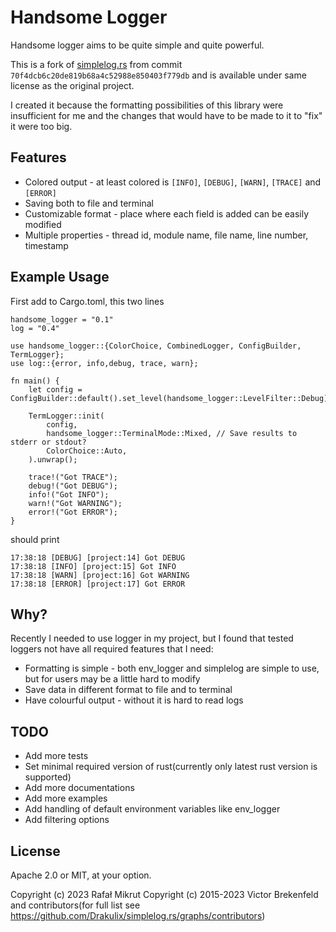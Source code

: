 # Handsome Logger

Handsome logger aims to be quite simple and quite powerful.

This is a fork of [simplelog.rs](https://github.com/Drakulix/simplelog.rs) from commit `70f4dcb6c20de819b68a4c52988e850403f779db` and is available under same license as the original project.

I created it because the formatting possibilities of this library were insufficient for me and the changes that would have to be made to it to "fix" it were too big.

## Features
- Colored output - at least colored is `[INFO]`, `[DEBUG]`, `[WARN]`, `[TRACE]` and `[ERROR]`
- Saving both to file and terminal
- Customizable format - place where each field is added can be easily modified
- Multiple properties - thread id, module name, file name, line number, timestamp

## Example Usage
First add to Cargo.toml, this two lines
```
handsome_logger = "0.1"
log = "0.4"
```
```
use handsome_logger::{ColorChoice, CombinedLogger, ConfigBuilder, TermLogger};
use log::{error, info,debug, trace, warn};

fn main() {
    let config = ConfigBuilder::default().set_level(handsome_logger::LevelFilter::Debug).build();

    TermLogger::init(
        config,
        handsome_logger::TerminalMode::Mixed, // Save results to stderr or stdout?
        ColorChoice::Auto,
    ).unwrap();

    trace!("Got TRACE");
    debug!("Got DEBUG");
    info!("Got INFO");
    warn!("Got WARNING");
    error!("Got ERROR");
}
```
should print
```
17:38:18 [DEBUG] [project:14] Got DEBUG
17:38:18 [INFO] [project:15] Got INFO
17:38:18 [WARN] [project:16] Got WARNING
17:38:18 [ERROR] [project:17] Got ERROR
```
## Why?
Recently I needed to use logger in my project, but I found that tested loggers not have all required features that I need:
- Formatting is simple - both env_logger and simplelog are simple to use, but for users may be a little hard to modify
- Save data in different format to file and to terminal
- Have colourful output - without it is hard to read logs

## TODO 
- Add more tests
- Set minimal required version of rust(currently only latest rust version is supported)
- Add more documentations
- Add more examples
- Add handling of default environment variables like env_logger
- Add filtering options

## License 
Apache 2.0 or MIT, at your option.

Copyright (c) 2023 Rafał Mikrut
Copyright (c) 2015-2023 Victor Brekenfeld and contributors(for full list see https://github.com/Drakulix/simplelog.rs/graphs/contributors)

